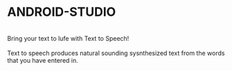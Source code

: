 # ANDROID-STUDIO
<br>
Bring your text to lufe with Text to Speech!
<br>
<br>
Text to speech produces natural sounding sysnthesized text from the words that you have entered in.
